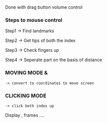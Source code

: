 Done with drag button volume control 

### Steps to mouse control
Step1 -> Find landmarks 

Step2 -> Get tips of both the index 

Step3 -> Check fingers up 

Step4 -> Seperate part on the basis of distance 

### MOVING MODE & 
    -> convert to coordinates to move screen

### CLICKING MODE
    -> click both index up 

Display , frames ....

